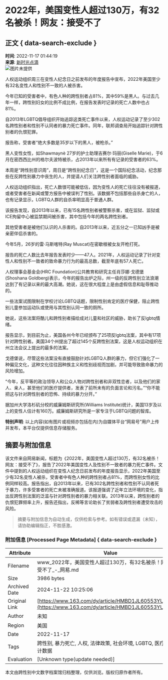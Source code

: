 # 2022年，美国变性人超过130万，有32名被杀！网友：接受不了

## 正文 { data-search-exclude }


**时间**: 2022-11-17 01:44:19  
**来源**: [新时光点滴](https://www.163.com/dy/media/T1666527982408.html)  
![图片未提供](https://static.ws.126.net/163/f2e/dy_media/dy_media/static/images/ipLocation.f6d00eb.svg)  

人权运动组织周三在变性人纪念日之前发布的年度报告中宣布，2022年美国至少有32名变性人和性别不一致的人被杀害。

今年已知的受害者中，有色人种的跨性别者占81%，其中59%是黑人。与过去几年一样，跨性别妇女的比例不成比例，在报告发表时记录的死亡人数中也占81%。

自2013年LGBTQ倡导组织开始追踪这类死亡事件以来，人权运动记录了至少302名跨性别者和性别不认同者的暴力死亡事件。同年，联邦调查局开始追踪针对跨性别者的仇恨犯罪。

报告称，受害者“绝大多数是35岁以下的黑人，被枪杀。”

黑人变性女性，如Shawmaynè 27岁的护士助理吉赛尔·玛丽(Giselle Marie)，于6月在密西西比州的格尔夫波特被杀，占2013年以来所有有记录的受害者的63%。

本周是“跨性别意识周”，周日是“跨性别纪念日”，这是一个国际纪念活动，纪念那些在反跨性别暴力中丧生的人，并提请人们关注跨性别者面临的威胁。

人权运动组织指出，死亡人数很可能被低估，因为变性人的死亡往往没有被报道，或者受害者在新闻或警方报告中被误判了性别。该数据不包括那些自杀身亡的人，也有记录显示，LGBTQ人群的自杀率明显高于普通人群。

该报告发现，自2013年以来，已有15名跨性别者被警察杀害，或在监狱、监狱或ICE拘留中心被监禁期间被杀害，其中包括今年的两名跨性别者。

其他受害者是被他们认识的人杀害的。自2013年以来，近五分之一已知凶手是被亲密伴侣杀害的。

今年5月，26岁的雷·马斯喀特(Ray Muscat)在密歇根被女友开枪打死。

报告的死亡人数比去年报告发表时少——47人。2021年，人权运动记录了针对变性人和性别不一致者的致命暴力行为的最高总数，截至年底有57人死亡。

人权理事会基金会(HRC Foundation)公共教育和研究主任肖莎娜·戈德堡(Shoshana Goldberg)表示，今年的报告出炉之际，州一级的反跨性别立法浪潮达到了有记录以来的最大高潮。她说，这在很大程度上是由虚假信息和耻辱推动的。

一些法案试图限制在学校讨论LGBTQ话题，限制性别肯定的医疗保健，阻止跨性别儿童参加运动队或使用与其性别认同一致的厕所。

她说，这些法案将酷儿和跨性别者描绘成对儿童和社区的威胁，助长了反lgbtq情绪。

报告显示，到目前为止，美国各州今年已经颁布了25项反lgbtq法案，其中有17项针对跨性别者。美国34个州提出了超过145个反跨性别法案，这是人权运动组织在州立法会议上提出的最多的法案。

戈德堡说，尽管这些法案没有直接鼓励针对LGBTQ人群的暴力，但它们强化了一种偏见文化，这种文化往往因种族主义和性别歧视而加剧，并可能导致致命暴力的风险增加。

“今年，反平等的政治领导人和公众人物对跨性别者和非双性恋者，以及他们的家人、亲人，甚至他们的医疗提供者，发表了前所未有的负面言论和污名。”“你不能把这与针对跨性别者的恐怖、持续的暴力分开。”

据加州大学洛杉矶分校的威廉姆斯研究所(Williams Institute)统计，美国13岁及以上的变性人估计有160万。威廉姆斯研究所是一家专注于LGBTQ问题的智库。

**特别声明**: 以上内容(如有图片或视频亦包括在内)为自媒体平台“网易号”用户上传并发布，本平台仅提供信息存储服务。
<!-- tcd_original_link https://www.163.com/dy/article/HMBD1JL60553YUSR.html -->
## 摘要与附加信息

<!-- tcd_abstract -->
该文件来自网易新闻，标题为《2022年，美国变性人超过130万，有32名被杀！网友：接受不了》，报告了2022年美国变性人及性别不一致者的暴力死亡事件。文件中提到的人权运动组织在变性人纪念日前发布的年度报告显示，2022年美国至少有32名变性人被杀，受害者中有色人种的跨性别者占81%，而跨性别女性的比例同样较高。报告指出，自2013年以来，已有302名跨性别者和性别不认同者死于暴力，许多受害者的死亡未被准确报道。该报道强调了近年立法环境的变化，指出反跨性别法案的泛滥与针对跨性别者的暴力相关联。2013年以来，跨性别者的仇恨犯罪频率上升，报告还指出，反稀等言论助长了贫弱者及跨性别者遭受攻击的风险。
<!-- tcd_abstract_end -->

> 摘要与附加信息为自动生成，仅供检索与参考。如有错误或遗漏（未知），请协助编辑指正，不胜感激。

### 附加信息 [Processed Page Metadata] { data-search-exclude }

| Attribute       | Value                                  |
|-----------------|----------------------------------------|
| Filename        | www_2022年，美国变性人超过130万，有32名被杀！网友：接受不了_-_网易.md                             |
| Size            | 3986 bytes                           |
| Archived Date   | 2024-11-22 10:25:06                             |
| Original Link   | [https://www.163.com/dy/article/HMBD1JL60553YUSR.html](https://www.163.com/dy/article/HMBD1JL60553YUSR.html)                       |
| Author          | 未知                               |
| Region          | 美国                               |
| Date            | 2022-11-17                                 |
| Tags            | 跨性别, 暴力死亡, 人权, 法律政策, 社会环境, LGBTQ, 医疗资源, 统计数据                                 |
| Evaluation            | [Unknown type(update needed)]                                 |
<!-- tcd_table_end -->

本文由跨性别中文数字档案馆归档整理，仅供浏览。版权归原作者所有。
